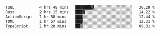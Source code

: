 <!--START_SECTION:waka-->

```txt
TSQL           4 hrs 48 mins   ███████▓░░░░░░░░░░░░░░░░░   30.29 %
Rust           2 hrs 15 mins   ███▓░░░░░░░░░░░░░░░░░░░░░   14.22 %
ActionScript   1 hr 58 mins    ███░░░░░░░░░░░░░░░░░░░░░░   12.44 %
TOML           1 hr 57 mins    ███░░░░░░░░░░░░░░░░░░░░░░   12.31 %
TypeScript     1 hr 28 mins    ██▒░░░░░░░░░░░░░░░░░░░░░░   09.31 %
```

<!--END_SECTION:waka-->